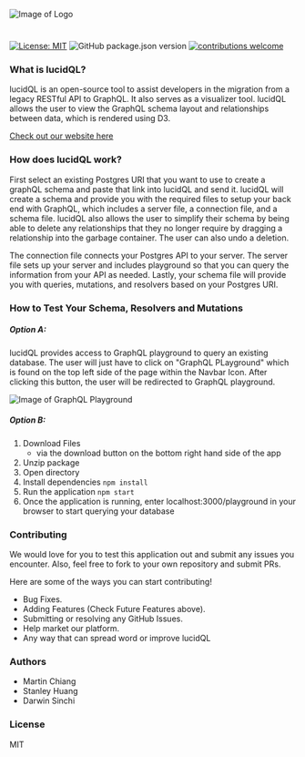 ![Image of Logo](https://github.com/oslabs-beta/LucidQL/blob/master/public/logo-for-github.jpg?raw=true)

#

[![License: MIT](https://img.shields.io/badge/License-MIT-yellow.svg)](https://github.com/oslabs-beta/LucidQL/blob/master/LICENSE) ![GitHub package.json version](https://img.shields.io/github/package-json/v/oslabs-beta/LucidQL?color=blue) [![contributions welcome](https://img.shields.io/badge/contributions-welcome-brightgreen.svg?style=flat)](https://github.com/oslabs-beta/LucidQL/issues)

### What is lucidQL?

lucidQL is an open-source tool to assist developers in the migration from a legacy RESTful API to GraphQL. It also serves as a visualizer tool. lucidQL allows the user to view the GraphQL schema layout and relationships between data, which is rendered using D3.

<a class="nav-link" href="http://www.lucidql.com/">Check out our website here</a>

### How does lucidQL work?

First select an existing Postgres URI that you want to use to create a graphQL schema and paste that link into lucidQL and send it. lucidQL will create a schema and provide you with the required files to setup your back end with GraphQL, which includes a server file, a connection file, and a schema file. lucidQL also allows the user to simplify their schema by being able to delete any relationships that they no longer require by dragging a relationship into the garbage container. The user can also undo a deletion.

The connection file connects your Postgres API to your server. The server file sets up your server and includes playground so that you can query the information from your API as needed. Lastly, your schema file will provide you with queries, mutations, and resolvers based on your Postgres URI.

### How to Test Your Schema, Resolvers and Mutations

##### Option A:

lucidQL provides access to GraphQL playground to query an existing database. The user will just have to click on "GraphQL PLayground" which is found on the top left side of the page within the Navbar Icon. After clicking this button, the user will be redirected to GraphQL playground.

![Image of GraphQL Playground](https://media.giphy.com/media/HhVpUqlOj2T4Bwme8K/giphy.gif)

##### Option B:

1. Download Files
   - via the download button on the bottom right hand side of the app
2. Unzip package
3. Open directory
4. Install dependencies `npm install`
5. Run the application `npm start`
6. Once the application is running, enter localhost:3000/playground in your browser to start querying your database

### Contributing

We would love for you to test this application out and submit any issues you encounter. Also, feel free to fork to your own repository and submit PRs.

Here are some of the ways you can start contributing!

- Bug Fixes.
- Adding Features (Check Future Features above).
- Submitting or resolving any GitHub Issues.
- Help market our platform.
- Any way that can spread word or improve lucidQL

### Authors

- Martin Chiang
- Stanley Huang
- Darwin Sinchi

### License

MIT
